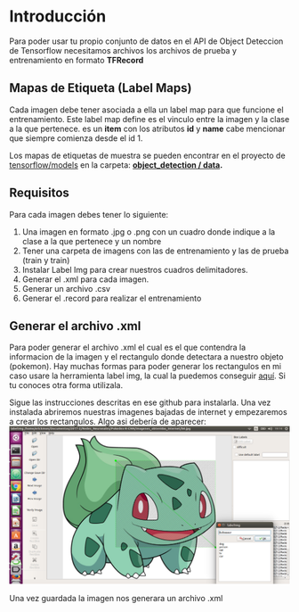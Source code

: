 # Introducción 
Para poder usar tu propio conjunto de datos en el API de Object Deteccion de Tensorflow necesitamos
archivos los archivos de prueba y entrenamiento en formato **TFRecord**

## Mapas de Etiqueta (Label Maps)
Cada imagen debe tener asociada a ella un label map para que funcione el entrenamiento.
Este label map define es el vinculo entre la imagen y la clase a la que pertenece.
es un **item** con los atributos **id** y **name** cabe mencionar que siempre comienza desde el id 1. 

Los mapas de etiquetas de muestra se pueden encontrar en el proyecto de [tensorflow/models](https://github.com/tensorflow/models) 
en la carpeta: **[object_detection / data](https://github.com/tensorflow/models/tree/master/research/object_detection/data).**

## Requisitos
Para cada imagen debes tener lo siguiente:
1. Una imagen en formato .jpg o .png con un cuadro donde indique a la clase a la que pertenece y un nombre
2. Tener una carpeta de imagens con las de entrenamiento y las de prueba (train y train)
3. Instalar Label Img para crear nuestros cuadros delimitadores.
4. Generar el .xml para cada imagen.
5. Generar un archivo .csv
5. Generar el .record para realizar el entrenamiento


## Generar el archivo .xml
Para poder generar el archivo .xml el cual es el que contendra la informacion de la imagen y el
rectangulo donde detectara a nuestro objeto (pokemon).
Hay muchas formas para poder generar los rectangulos en mi caso usare la herramienta label img,
la cual la puedemos conseguir [aquí](https://github.com/tzutalin/labelImg).
Si tu conoces otra forma utilizala.

Sigue las instrucciones descritas en ese github para instalarla.
Una vez instalada abriremos nuestras imagenes bajadas de internet y empezaremos a crear los
rectangulos.
Algo asi debería de aparecer:
![](imagenes/Ejemplo_cuadro.png)

Una vez guardada la imagen nos generara un archivo .xml